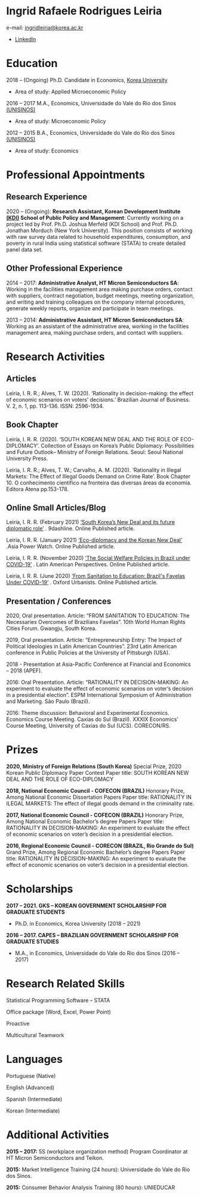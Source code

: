 # Ingrid Rafaele Rodrigues Leiria
e-mail: ingridleiria@korea.ac.kr
- <a href="https://www.linkedin.com/in/ingrid-leiria-25b4767a/" taget="_blank">LinkedIn</a>


# Education

2018 – (Ongoing)
Ph.D. Candidate in Economics, <a href="http://korea.edu/mbshome/mbs/en/index.do" taget="_blank">Korea University</a>
- Area of study: Applied Microeconomic Policy

2016 – 2017 
M.A., Economics, Universidade do Vale do Rio dos Sinos  <a href="http://www.unisinos.br/" taget="_blank">(UNISINOS)</a>
- Area of study: Microeconomic Policy
 
2012 – 2015 
B.A., Economics, Universidade do Vale do Rio dos Sinos  <a href="http://www.unisinos.br/" taget="_blank">(UNISINOS)</a>
- Area of study: Economics	


# Professional Appointments
## Research Experience
2020 – (Ongoing):
 <strong>Research Assistant, Korean Development Institute <a href="https://kdischool.ac.kr/" taget="_blank">(KDI)</a> School of Public Policy and Management</strong>:
Currently working on a project led by Prof. Ph.D. Joshua Merfeld (KDI School) and Prof. Ph.D. Jonathan Morduch (New York University). This position consists of working with raw survey data related to household expenditures, consumption, and poverty in rural India using statistical software (STATA) to create detailed panel data set.

## Other Professional Experience 
2014 – 2017: 
<strong>Administrative Analyst, HT Micron Semiconductors SA</strong>:
Working in the facilities management area making purchase orders, contact with suppliers, contract negotiation, budget meetings, meeting organization, and writing and training colleagues on the company internal procedures, generate weekly reports, organize and participate in team meetings.

2013 – 2014: 
<strong>Administrative Assistant, HT Micron Semiconductors SA</strong>:
Working as an assistant of the administrative area, working in the facilities management area, making purchase orders, and contact with suppliers.

# Research Activities
## Articles
Leiria, I. R. R.; Alves, T. W. (2020). ‘Rationality in decision-making: the effect of economic scenarios on voters’ decisions.’ Brazilian Journal of Business. V. 2, n. 1, pp. 113-136. ISSN: 2596-1934.

## Book Chapter

Leiria, I. R. R. (2020). ‘SOUTH KOREAN NEW DEAL AND THE ROLE OF ECO-DIPLOMACY’. Collection of Essays on Korea’s Public Diplomacy: Possibilities and Future Outlook– Ministry of Foreign Relations. Seoul: Seoul National University Press. 

Leiria, I. R. R.; Alves, T. W.; Carvalho, A. M. (2020). ‘Rationality in Illegal Markets: The Effect of Illegal Goods Demand on Crime Rate’. Book Chapter 10. O conhecimento científico na fronteira das diversas áreas da economia. Editora Atena pp.153-178.

## Online Small Articles/Blog

Leiria, I. R. R. (February 2021) <a href="https://www.9dashline.com/article/south-koreas-new-deal-and-its-future-diplomatic-role-1" taget="_blank">‘South Korea’s New Deal and its future diplomatic role’</a> . 9dashline. Online Published article.

Leiria, I. R. R. (January 2021) <a href="https://asiapowerwatch.com/eco-diplomacy-and-the-korean-new-deal/" taget="_blank">‘Eco-diplomacy and the Korean New Deal’</a> .Asia Power Watch. Online Published article.

Leiria, I. R. R. (November 2020) <a href="https://latinamericanperspectives.com/the-social-welfare-policies-in-brazil-under-covid-19/" taget="_blank">‘The Social Welfare Policies in Brazil under COVID-19’</a> . Latin American Perspectives. Online Published article. 

Leiria, I. R. R. (June 2020) <a href="https://www.oxfordurbanists.com/oxford-urbanists-monthly/2020/6/14/from-sanitation-to-education-brazils-favelas-under-covid-19" taget="_blank">‘From Sanitation to Education: Brazil's Favelas Under COVID-19’</a> . Oxford Urbanists. Online Published article.


## Presentation / Conferences
2020, Oral presentation. Article: “FROM SANITATION TO EDUCATION: The Necessaries Overcomes of Brazilians Favelas”. 10th World Human Rights Cities Forum. Gwangju, South Korea.

2019, Oral presentation. Article: “Entrepreneurship Entry: The Impact of Political Ideologies in Latin American Countries”. 23rd Latin American conference in Public Policies at the University of Pittsburgh (USA).

2018 - Presentation at Asia-Pacific Conference at Financial and Economics – 2018 (APEF).

2016: Oral Presentation. Article: “RATIONALITY IN DECISION-MAKING: An experiment to evaluate the effect of economic scenarios on voter’s decision in a presidential election”. ESPM International Symposium of Administration and Marketing. São Paulo (Brazil).

2016: Theme discussion: Behavioral and Experimental Economics. Economics Course Meeting.  Caxias do Sul (Brazil). XXXIX Economics’ Course Meeting, University of Caxias do Sul (UCS). CORECON/RS.


# Prizes
<strong>2020, Ministry of Foreign Relations (South Korea)</strong>
Special Prize, 2020 Korean Public Diplomacy Paper Contest
Paper title: SOUTH KOREAN NEW DEAL AND THE ROLE OF ECO-DIPLOMACY

<strong>2018, National Economic Council - COFECON (BRAZIL)</strong>
Honorary Prize, Among National Economic Dissertation Papers
Paper title: RATIONALITY IN ILEGAL MARKETS: The effect of illegal goods demand in the criminality rate.

<strong>2017, National Economic Council - COFECON (BRAZIL)</strong>
Honorary Prize, Among National Economic Bachelor’s degree Papers
Paper title: RATIONALITY IN DECISION-MAKING: An experiment to evaluate the effect of economic scenarios on voter’s decision in a presidential election.

<strong>2016, Regional Economic Council - CORECON (BRAZIL, Rio Grande do Sul)</strong>
Grand Prize, Among Regional Economic Bachelor’s degree Papers
Paper title: RATIONALITY IN DECISION-MAKING: An experiment to evaluate the effect of economic scenarios on voter’s decision in a presidential election.

# Scholarships
<strong>2017 – 2021.  GKS – KOREAN GOVERNMENT SCHOLARSHIP FOR GRADUATE STUDENTS</strong>
- Ph.D. in Economics, Korea University (2018 – 2021)

<strong>2016 – 2017. CAPES – BRAZILIAN GOVERNMENT SCHOLARSHIP FOR GRADUATE STUDIES</strong>
- M.A., in Economics, Universidade do Vale do Rio dos Sinos (2016 – 2017)


 # Research Related Skills
 
Statistical Programming Software – STATA

Office package (Word, Excel, Power Point) 

Proactive

Multicultural Teamwork


# Languages		
Portuguese (Native)

English (Advanced)

Spanish (Intermediate)

Korean (Intermediate)	


# Additional Activities 
<strong>2015 – 2017:</strong> 5S (workplace organization method) Program Coordinator at HT Micron Semiconductors and Teikon.

<strong>2015:</strong> Market Intelligence Training (24 hours): Universidade do Vale do Rio dos Sinos. 

<strong>2015:</strong> Consumer Behavior Analysis Training (80 hours): UNIEDUCAR
